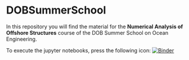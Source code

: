# DOBSummerSchool
In this repository you will find the material for the **Numerical Analysis of Offshore Structures** course of the DOB Summer School on Ocean Engineering.

To execute the jupyter notebooks, press the following icon:
[![Binder](https://mybinder.org/badge_logo.svg)](https://mybinder.org/v2/gh/oriolcg/DOBSummerSchoolNotebooks/main?labpath=1_Introduction.ipynb)
